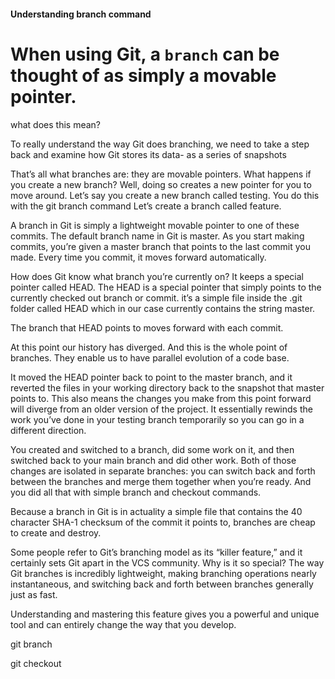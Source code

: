 
#### Understanding branch command

# When using Git, a `branch` can be thought of as simply a movable pointer.

what does this mean? 

To really understand the way Git does branching, we need to take a step back and examine how Git stores its data- as a series of snapshots

That’s all what branches are: they are movable pointers. What happens if you create a new branch? Well, doing so creates a new pointer for you to move around. Let’s say you create a new branch called testing. You do this with the git branch command Let’s create a branch called feature.

A branch in Git is simply a lightweight movable pointer to one of these commits. The default branch name in Git is master. As you start making commits, you’re given a master branch that points to the last commit you made. Every time you commit, it moves forward automatically.

How does Git know what branch you’re currently on? It keeps a special pointer called HEAD. The HEAD is a special pointer that simply points to the currently checked out branch or commit. it’s a simple file inside the .git folder called HEAD which in our case currently contains the string master.

The branch that HEAD points to moves forward with each commit.

At this point our history has diverged. And this is the whole point of branches. They enable us to have parallel evolution of a code base.

It moved the HEAD pointer back to point to the master branch, and it reverted the files in your working directory back to the snapshot that master points to. This also means the changes you make from this point forward will diverge from an older version of the project. It essentially rewinds the work you’ve done in your testing branch temporarily so you can go in a different direction.

You created and switched to a branch, did some work on it, and then switched back to your main branch and did other work. Both of those changes are isolated in separate branches: you can switch back and forth between the branches and merge them together when you’re ready. And you did all that with simple branch and checkout commands.

Because a branch in Git is in actuality a simple file that contains the 40 character SHA-1 checksum of the commit it points to, branches are cheap to create and destroy.

Some people refer to Git’s branching model as its “killer feature,” and it certainly sets Git apart in the VCS community. Why is it so special? The way Git branches is incredibly lightweight, making branching operations nearly instantaneous, and switching back and forth between branches generally just as fast. 

Understanding and mastering this feature gives you a powerful and unique tool and can entirely change the way that you develop.

git branch

git checkout

